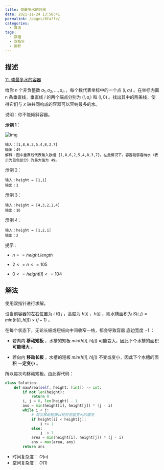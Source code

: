 ```yaml
---
title: 盛最多水的容器
date: 2021-11-24 13:56:41
permalink: /pages/8faffe/
categories:
  - 算法
tags:
  - 数组
  - 双指针
  - 面积
---
```

## 描述

[11. 盛最多水的容器](https://leetcode-cn.com/problems/container-with-most-water/)

给你 $n$ 个非负整数 $a_1,a_2,...,a_n$ ，每个数代表坐标中的一个点 $(i, a_i)$ 。在坐标内画 n 条垂直线，垂直线 $i$ 的两个端点分别为 $(i, a_i)$ 和 $(i, 0)$ 。找出其中的两条线，使得它们与 $x$ 轴共同构成的容器可以容纳最多的水。

说明：你不能倾斜容器。

**示例 1：**

![img](https://illusion-blog.oss-cn-beijing.aliyuncs.com/img/202111241359181.jpg)

```
输入：[1,8,6,2,5,4,8,3,7]
输出：49 
解释：图中垂直线代表输入数组 [1,8,6,2,5,4,8,3,7]。在此情况下，容器能够容纳水（表示为蓝色部分）的最大值为 49。
```

示例 2：

```
输入：height = [1,1]
输出：1
```

示例 3：

```
输入：height = [4,3,2,1,4]
输出：16
```

示例 4：

```
输入：height = [1,2,1]
输出：2
```


提示：

- $n == height.length$

- $2 <= n <= 105$
- $0 <= height[i] <= 104$

## 解法

使用双指针进行求解。

设当前容器的左右位置为 $i$ 和 $j$ ，高度为 $h[i]$ ，$h[j]$ ，则水槽面积为 $S(i,j)=min(h[i],h[j])\times(j-1)$ 。

在每个状态下，无论长板或短板向中间收窄一格，都会导致容器 底边宽度 −1 ：

- 若向内 **移动短板** ，水槽的短板 $min(h[i], h[j])$ 可能变大，因此下个水槽的面积 **可能增大** 。

- 若向内 **移动长板** ，水槽的短板 $min(h[i], h[j])$ 不变或变小，因此下个水槽的面积 **一定变小** 。

所以每次均移动短板。由此得代码：

```python
class Solution:
    def maxArea(self, height: [int]) -> int:
        if not len(height):
            return 0
        i, j = 0, len(height) - 1
        ans = min(height[i], height[j]) * (j - i)
        while i < j:
            # 每次移动短板以校检可能变大的情况
            if height[i] < height[j]:
                i += 1
            else:
                j -= 1
            area = min(height[i], height[j]) * (j - i)
            ans = max(area, ans)
        return ans
```

- 时间复杂度： $O(n)$
- 空间复杂度： $O(1)$
